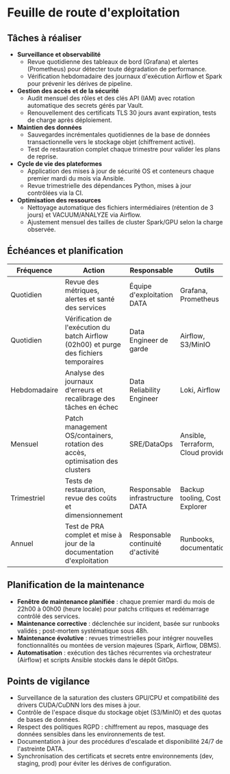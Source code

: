 # Feuille de route d'exploitation

## Tâches à réaliser
- **Surveillance et observabilité**
  - Revue quotidienne des tableaux de bord (Grafana) et alertes (Prometheus) pour détecter toute dégradation de performance.
  - Vérification hebdomadaire des journaux d'exécution Airflow et Spark pour prévenir les dérives de pipeline.
- **Gestion des accès et de la sécurité**
  - Audit mensuel des rôles et des clés API (IAM) avec rotation automatique des secrets gérés par Vault.
  - Renouvellement des certificats TLS 30 jours avant expiration, tests de charge après déploiement.
- **Maintien des données**
  - Sauvegardes incrémentales quotidiennes de la base de données transactionnelle vers le stockage objet (chiffrement activé).
  - Test de restauration complet chaque trimestre pour valider les plans de reprise.
- **Cycle de vie des plateformes**
  - Application des mises à jour de sécurité OS et conteneurs chaque premier mardi du mois via Ansible.
  - Revue trimestrielle des dépendances Python, mises à jour contrôlées via la CI.
- **Optimisation des ressources**
  - Nettoyage automatique des fichiers intermédiaires (rétention de 3 jours) et VACUUM/ANALYZE via Airflow.
  - Ajustement mensuel des tailles de cluster Spark/GPU selon la charge observée.

## Échéances et planification
| Fréquence | Action | Responsable | Outils |
|-----------|--------|-------------|--------|
| Quotidien | Revue des métriques, alertes et santé des services | Équipe d'exploitation DATA | Grafana, Prometheus |
| Quotidien | Vérification de l'exécution du batch Airflow (02h00) et purge des fichiers temporaires | Data Engineer de garde | Airflow, S3/MinIO |
| Hebdomadaire | Analyse des journaux d'erreurs et recalibrage des tâches en échec | Data Reliability Engineer | Loki, Airflow |
| Mensuel | Patch management OS/containers, rotation des accès, optimisation des clusters | SRE/DataOps | Ansible, Terraform, Cloud provider |
| Trimestriel | Tests de restauration, revue des coûts et dimensionnement | Responsable infrastructure DATA | Backup tooling, Cost Explorer |
| Annuel | Test de PRA complet et mise à jour de la documentation d'exploitation | Responsable continuité d'activité | Runbooks, documentation |

## Planification de la maintenance
- **Fenêtre de maintenance planifiée** : chaque premier mardi du mois de 22h00 à 00h00 (heure locale) pour patchs critiques et redémarrage contrôlé des services.
- **Maintenance corrective** : déclenchée sur incident, basée sur runbooks validés ; post-mortem systématique sous 48h.
- **Maintenance évolutive** : revues trimestrielles pour intégrer nouvelles fonctionnalités ou montées de version majeures (Spark, Airflow, DBMS).
- **Automatisation** : exécution des tâches récurrentes via orchestrateur (Airflow) et scripts Ansible stockés dans le dépôt GitOps.

## Points de vigilance
- Surveillance de la saturation des clusters GPU/CPU et compatibilité des drivers CUDA/CuDNN lors des mises à jour.
- Contrôle de l'espace disque du stockage objet (S3/MinIO) et des quotas de bases de données.
- Respect des politiques RGPD : chiffrement au repos, masquage des données sensibles dans les environnements de test.
- Documentation à jour des procédures d'escalade et disponibilité 24/7 de l'astreinte DATA.
- Synchronisation des certificats et secrets entre environnements (dev, staging, prod) pour éviter les dérives de configuration.
